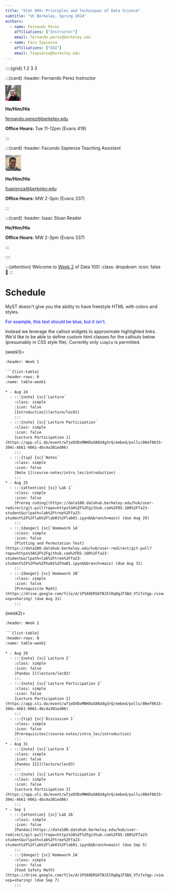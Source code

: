 ```yaml
---
title: "Stat 999: Principles and Techniques of Data Science"
subtitle: "UC Berkeley, Spring 2024"
authors:
  - name: Fernando Perez
    affiliations: ["Instructor"]
    email: fernando.perez@berkeley.edu
  - name: Facu Sapienza
    affiliations: ["GSI"]
    email: fsapienza@berkeley.edu
---
```


<!--div class="staffer">
  <img class="staffer-image" src="{{ staff_photo }}" height=50 width=50 alt="{{ staff_name }}">
  <div>
    <h3 class="staffer-name">
      <a href="{{ staff_website }}" target="_blank">{{ staff_name }}</a>
      <p class="staffer-pronouns"><b>{{ staff_pronouns }}</b></p>
    </h3>
    <p><a href="mailto:{{ staff_email }}">{{ staff_email }}</a></p>
    <p><b>Office Hours:</b> {{ staff_oh }}</p>
  </div>
</div-->

::::{grid} 1 2 3 3

:::{card}
:header: Fernando Perez
Instructor
<div class="staffer">
  <img class="staffer-image" src="images/fernando.jpg" alt="Fernando Perez">
  <div>
      <p class="staffer-pronouns"><b>He/Him/His</b></p>
      <p><a href="mailto:fernando.perez@berkeley.edu">fernando.perez@berkeley.edu</a></p>
      <p><b>Office Hours:</b> Tue 11-12pm (Evans 419)</p>
  </div>
</div>
:::

:::{card}
:header: Facundo Sapienza
Teaching Assistant
<div class="staffer">
  <img class="staffer-image" src="images/facu2.jpg" alt="Facundo Sapienza">
  <div>
      <p class="staffer-pronouns"><b>He/Him/His</b></p>
      <p><a href="mailto:fsapienza@berkeley.edu">fsapienza@berkeley.edu</a></p>
      <p><b>Office Hours:</b> MW 2-3pm (Evans 337)</p>
  </div>
</div>
:::

:::{card}
:header: Isaac Sloan
Reader
<div class="staffer">
  <div>
      <p class="staffer-pronouns"><b>He/Him/His</b></p>
      <p><b>Office Hours:</b> MW 2-3pm (Evans 337)</p>
  </div>
</div>
:::

::::


:::{attention} Welcome to [Week 2](#week2) of Data 100!
:class: dropdown
:icon: false
👋
:::


# Schedule

MyST doesn't give you the ability to have freestyle HTML with colors and styles.

<div><p style="color: blue;">For example, this text should be blue, but it isn't.</p></div>

Instead we leverage the callout widgets to approximate highlighted links. We'd like to be able to define custom html classes for the callouts below (presumably in CSS style file). Currently only `simple` is permitted.

(week1)=
```{card}
:header: Week 1

```{list-table}
:header-rows: 0
:name: table-week1

* - Aug 24
  - :::{note} {sc}`Lecture`
    :class: simple
    :icon: false
    [Introduction](lecture/lec01)
    :::
  - :::{note} {sc}`Lecture Participation`
    :class: simple
    :icon: false
    [Lecture Participation 1](https://app.sli.do/event/w7jeDVDxMNKRaS86U4g3rQ/embed/polls/00ef9633-394c-4b61-9061-4bc4a301ed06)
    :::
  - :::{tip} {sc}`Notes`
    :class: simple
    :icon: false
    [Note 1](course-notes/intro_lec/introduction)
    :::
* - Aug 25
  - :::{attention} {sc}`Lab 1`
    :class: simple
    :icon: false
    [Prereq coding](https://data100.datahub.berkeley.edu/hub/user-redirect/git-pull?repo=https%3A%2F%2Fgithub.com%2FDS-100%2Ffa23-student&urlpath=lab%2Ftree%2Ffa23-student%2F%2Flab%2Flab01%2Flab01.ipynb&branch=main) (due Aug 29)
    :::
  - :::{danger} {sc}`Homework 1A`
    :class: simple
    :icon: false
    [Plotting and Permutation Test](https://data100.datahub.berkeley.edu/hub/user-redirect/git-pull?repo=https%3A%2F%2Fgithub.com%2FDS-100%2Ffa23-student&urlpath=lab%2Ftree%2Ffa23-student%2F%2Fhw%2Fhw01%2Fhw01.ipynb&branch=main) (due Aug 31)
    :::
  - :::{danger} {sc}`Homework 1B`
    :class: simple
    :icon: false
    [Prerequisite Math](https://drive.google.com/file/d/1PS69ERS6TNJ5lRq0gJF5Bd_VTz7xYgp-/view?usp=sharing) (due Aug 31)
    :::
```


(week2)=
```{card}
:header: Week 2

```{list-table}
:header-rows: 0
:name: table-week2

* - Aug 29
  - :::{note} {sc}`Lecture 2`
    :class: simple
    :icon: false
    [Pandas I](lecture/lec02)
    :::
  - :::{note} {sc}`Lecture Participation 2`
    :class: simple
    :icon: false
    [Lecture Participation 2](https://app.sli.do/event/w7jeDVDxMNKRaS86U4g3rQ/embed/polls/00ef9633-394c-4b61-9061-4bc4a301ed06)
    :::
  - :::{tip} {sc}`Discussion 1`
    :class: simple
    :icon: false
    [Prerequisites](course-notes/intro_lec/introduction)
    :::
* - Aug 31
  - :::{note} {sc}`Lecture 3`
    :class: simple
    :icon: false
    [Pandas III](lecture/lec03)
    :::
  - :::{note} {sc}`Lecture Participation 3`
    :class: simple
    :icon: false
    [Lecture Participation 3](https://app.sli.do/event/w7jeDVDxMNKRaS86U4g3rQ/embed/polls/00ef9633-394c-4b61-9061-4bc4a301ed06)
    :::
* - Sep 1
  - :::{attention} {sc}`Lab 2A`
    :class: simple
    :icon: false
    [Pandas](https://data100.datahub.berkeley.edu/hub/user-redirect/git-pull?repo=https%3A%2F%2Fgithub.com%2FDS-100%2Ffa23-student&urlpath=lab%2Ftree%2Ffa23-student%2F%2Flab%2Flab01%2Flab01.ipynb&branch=main) (due Sep 5)
    :::
  - :::{danger} {sc}`Homework 2A`
    :class: simple
    :icon: false
    [Food Safety Math](https://drive.google.com/file/d/1PS69ERS6TNJ5lRq0gJF5Bd_VTz7xYgp-/view?usp=sharing) (due Sep 7)
    :::
```
